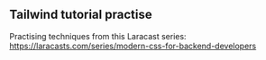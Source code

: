 ## Tailwind tutorial practise

Practising techniques from this Laracast series: https://laracasts.com/series/modern-css-for-backend-developers

